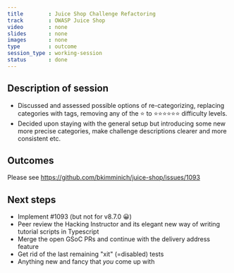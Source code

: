 ```yaml
---
title        : Juice Shop Challenge Refactoring
track        : OWASP Juice Shop
video        : none
slides       : none
images       : none
type         : outcome
session_type : working-session         
status       : done 
---
```


## Description of session

- Discussed and assessed possible options of re-categorizing, replacing categories with tags, removing any of the ⭐ to ⭐⭐⭐⭐⭐⭐ difficulty levels. 
- Decided upon staying with the general setup but introducing some new more precise categories, make challenge descriptions clearer and more consistent etc.

## Outcomes

Please see https://github.com/bkimminich/juice-shop/issues/1093

## Next steps

- Implement #1093 (but not for v8.7.0  😀)
- Peer review the Hacking Instructor and its elegant new way of writing tutorial scripts in Typescript
- Merge the open GSoC PRs and continue with the delivery address feature
- Get rid of the last remaining "xit" (=disabled) tests
- Anything new and fancy that *you* come up with




